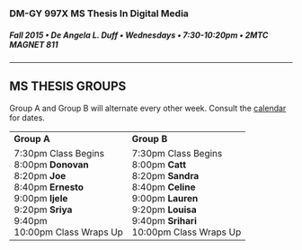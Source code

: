 ### DM-GY 997X MS Thesis In Digital Media
##### Fall 2015 • De Angela L. Duff • Wednesdays • 7:30-10:20pm • 2MTC MAGNET 811 

---

## MS THESIS GROUPS

Group A and Group B will alternate every other week. Consult the <a href="dm997X_ms_thesis_calendar.md">calendar</a> for dates.
<table>
<tr>
    <td><strong>Group A</strong></td>
    <td><strong>Group B</strong></td>
</tr>
<tr>
    <td>
    7:30pm Class Begins<br>
    8:00pm <strong>Donovan</strong><br>
    8:20pm <strong>Joe</strong><br>
    8:40pm <strong>Ernesto</strong><br>
    9:00pm <strong>Ijele</strong><br>
    9:20pm <strong>Sriya</strong><br>
    9:40pm<br>
    10:00pm Class Wraps Up
    </td>
    <td>7:30pm Class Begins<br>
    8:00pm <strong>Catt</strong><br>
    8:20pm <strong>Sandra</strong><br>
    8:40pm <strong>Celine</strong><br>
    9:00pm <strong>Lauren</strong><br>
    9:20pm <strong>Louisa</strong><br>
    9:40pm <strong>Srihari</strong><br>
    10:00pm Class Wraps Up
    </td>
</tr>
</table>








